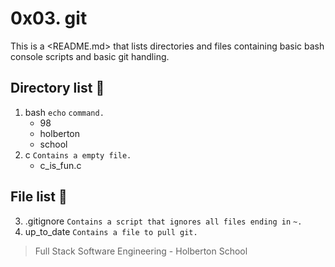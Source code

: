 # 0x03. git

This is a <README.md> that lists directories and files containing basic bash
console scripts and basic git handling.

## Directory list :open_file_folder:

1. bash `echo` `command.`
   - 98
   - holberton
   - school
2. c `Contains a empty file.`
   - c_is_fun.c

## File list :page_facing_up:

3. .gitignore `Contains a script that ignores all files ending in` `~.`
4. up_to_date `Contains a file to pull git.`


> Full Stack Software Engineering - Holberton School